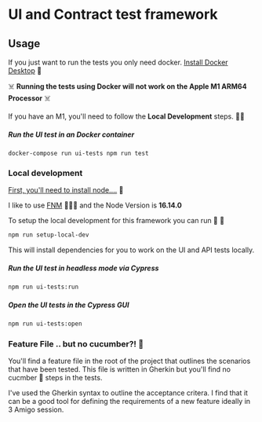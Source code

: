 # UI and Contract test framework
 
## Usage

If you just want to run the tests you only need docker. [Install Docker Desktop](https://docs.docker.com/engine/install/) 🐳

☠️ **Running the tests using Docker will not work on the Apple M1 ARM64 Processor** ☠️

If you have an M1, you'll need to follow the **Local Development** steps. 🙏🏻

##### Run the UI test in an Docker container 
```
docker-compose run ui-tests npm run test
```

### Local development

[First, you'll need to install node....](https://nodejs.dev/learn/how-to-install-nodejs) 🤖

I like to use [FNM](https://github.com/Schniz/fnm) 👨🏻‍💻  and the Node Version is **16.14.0**
 
To setup the local development for this framework you can run 🐢 💨
 
```bash
npm run setup-local-dev
```
 
This will install dependencies for you to work on the UI and API tests locally.
 
##### Run the UI test in headless mode via Cypress
 
```bash
npm run ui-tests:run
```
 
##### Open the UI tests in the Cypress GUI
 
```bash
npm run ui-tests:open
```

### Feature File .. but no cucumber?! 🥒

You'll find a feature file in the root of the project that outlines the scenarios that have been tested. 
This file is written in Gherkin but you'll find no cucmber 🥒  steps in the tests.

I've used the Gherkin syntax to outline the acceptance critera. I find that it can be a good tool for defining the requirements of a new feature ideally in 
3 Amigo session.